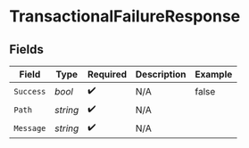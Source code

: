 # TransactionalFailureResponse


## Fields

| Field              | Type               | Required           | Description        | Example            |
| ------------------ | ------------------ | ------------------ | ------------------ | ------------------ |
| `Success`          | *bool*             | :heavy_check_mark: | N/A                | false              |
| `Path`             | *string*           | :heavy_check_mark: | N/A                |                    |
| `Message`          | *string*           | :heavy_check_mark: | N/A                |                    |